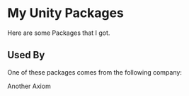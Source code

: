 
# My Unity Packages

Here are some Packages that I got.


## Used By

One of these packages comes from the following company:

Another Axiom

